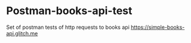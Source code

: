 # Postman-books-api-test
Set of postman tests of http requests to books api https://simple-books-api.glitch.me
